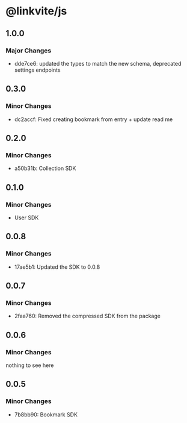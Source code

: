 # @linkvite/js

## 1.0.0

### Major Changes

- dde7ce6: updated the types to match the new schema, deprecated settings endpoints

## 0.3.0

### Minor Changes

- dc2accf: Fixed creating bookmark from entry + update read me

## 0.2.0

### Minor Changes

- a50b31b: Collection SDK

## 0.1.0

### Minor Changes

- User SDK

## 0.0.8

### Minor Changes

- 17ae5b1: Updated the SDK to 0.0.8

## 0.0.7

### Minor Changes

- 2faa760: Removed the compressed SDK from the package

## 0.0.6

### Minor Changes

nothing to see here

## 0.0.5

### Minor Changes

- 7b8bb90: Bookmark SDK
